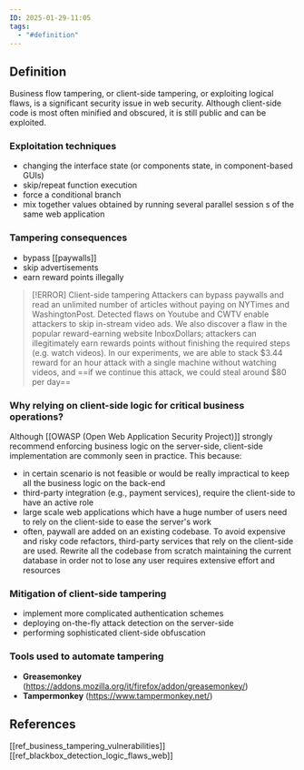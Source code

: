 ```yaml
---
ID: 2025-01-29-11:05
tags:
  - "#definition"
---
```

## Definition

Business flow tampering, or client-side tampering, or exploiting logical flaws, is a significant security issue in web security. Although client-side code is most often minified and obscured, it is still public and can be exploited.

### Exploitation techniques

- changing the interface state (or components state, in component-based GUIs)
- skip/repeat function execution
- force a conditional branch
- mix together values obtained by running several parallel session s of the same web application

### Tampering consequences

- bypass [[paywalls]]
- skip advertisements
- earn reward points illegally

> [!ERROR] Client-side tampering
>  Attackers can bypass paywalls and read an unlimited number of articles without paying on NYTimes and WashingtonPost. Detected flaws on Youtube and CWTV enable attackers to skip in-stream video ads. We also discover a flaw in the popular reward-earning website InboxDollars; attackers can illegitimately earn rewards points without finishing the required steps (e.g. watch videos). In our experiments, we are able to stack $3.44 reward for an hour attack with a single machine without watching videos, and ==if we continue this attack, we could steal around $80 per day==

### Why relying on client-side logic for critical business operations?

Although [[OWASP (Open Web Application Security Project)]] strongly recommend enforcing business logic on the server-side, client-side implementation are commonly seen in practice. This because:
- in certain scenario is not feasible or would be really impractical to keep all the business logic on the back-end
- third-party integration (e.g., payment services), require the client-side to have an active role
- large scale web applications which have a huge number of users need to rely on the client-side to ease the server's work
- often, paywall are added on an existing codebase. To avoid expensive and risky code refactors, third-party services that rely on the client-side are used. Rewrite all the codebase from scratch maintaining the current database in order not to lose any user requires extensive effort and resources

### Mitigation of client-side tampering

- implement more complicated authentication schemes
- deploying on-the-fly attack detection on the server-side
- performing sophisticated client-side obfuscation

### Tools used to automate tampering

- **Greasemonkey** (https://addons.mozilla.org/it/firefox/addon/greasemonkey/)
- **Tampermonkey** (https://www.tampermonkey.net/)

## References
[[ref_business_tampering_vulnerabilities]]
[[ref_blackbox_detection_logic_flaws_web]]

